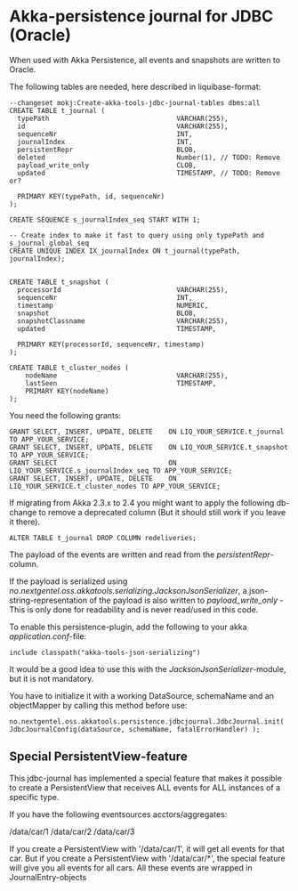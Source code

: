 Akka-persistence journal for JDBC (Oracle)
================================================

When used with Akka Persistence, all events and snapshots are written to Oracle.
 
The following tables are needed, here described in liquibase-format:

    --changeset mokj:Create-akka-tools-jdbc-journal-tables dbms:all
    CREATE TABLE t_journal (
      typePath                                VARCHAR(255),
      id                                      VARCHAR(255),
      sequenceNr                              INT,
      journalIndex                            INT,
      persistentRepr                          BLOB,
      deleted                                 Number(1), // TODO: Remove
      payload_write_only                      CLOB,
      updated                                 TIMESTAMP, // TODO: Remove or?
    
      PRIMARY KEY(typePath, id, sequenceNr)
    );
    
    CREATE SEQUENCE s_journalIndex_seq START WITH 1;
    
    -- Create index to make it fast to query using only typePath and s_journal_global_seq
    CREATE UNIQUE INDEX IX_journalIndex ON t_journal(typePath, journalIndex);

    
    CREATE TABLE t_snapshot (
      processorId                             VARCHAR(255),
      sequenceNr                              INT,
      timestamp                               NUMERIC,
      snapshot                                BLOB,
      snapshotClassname                       VARCHAR(255),
      updated                                 TIMESTAMP,
    
      PRIMARY KEY(processorId, sequenceNr, timestamp)
    );

    CREATE TABLE t_cluster_nodes (
        nodeName                              VARCHAR(255),
        lastSeen                              TIMESTAMP,
        PRIMARY KEY(nodeName)
    );
    
You need the following grants:
    
    GRANT SELECT, INSERT, UPDATE, DELETE    ON LIQ_YOUR_SERVICE.t_journal TO APP_YOUR_SERVICE;
    GRANT SELECT, INSERT, UPDATE, DELETE    ON LIQ_YOUR_SERVICE.t_snapshot TO APP_YOUR_SERVICE;
    GRANT SELECT                            ON LIQ_YOUR_SERVICE.s_journalIndex_seq TO APP_YOUR_SERVICE;
    GRANT SELECT, INSERT, UPDATE, DELETE    ON LIQ_YOUR_SERVICE.t_cluster_nodes TO APP_YOUR_SERVICE;


If migrating from Akka 2.3.x to 2.4 you might want to apply the following db-change to remove a deprecated column (But it should still work if you leave it there). 

    ALTER TABLE t_journal DROP COLUMN redeliveries;
    
The payload of the events are written and read from the *persistentRepr*-column.

If the payload is serialized using *no.nextgentel.oss.akkatools.serializing.JacksonJsonSerializer*,
a json-string-representation of the payload is also written to *payload_write_only* - This is only done
for readability and is never read/used in this code.


To enable this persistence-plugin, add the following to your akka *application.conf*-file:

    include classpath("akka-tools-json-serializing")
    

It would be a good idea to use this with the *JacksonJsonSerializer*-module, but it is not mandatory.

You have to initialize it with a working DataSource, schemaName and an objectMapper by calling this method before use:

    no.nextgentel.oss.akkatools.persistence.jdbcjournal.JdbcJournal.init( JdbcJournalConfig(dataSource, schemaName, fatalErrorHandler) );
    

Special PersistentView-feature
--------------------------------

This jdbc-journal has implemented a special feature that makes it possible to create a PersistentView that receives
ALL events for ALL instances of a specific type.

If you have the following eventsources acctors/aggregates:
  
   /data/car/1
   /data/car/2
   /data/car/3
   

If you create a PersistentView with '/data/car/1', it will get all events for that car.
But if you create a PersistentView with '/data/car/*', the special feature will give you all events for all cars.
All these events are wrapped in JournalEntry-objects